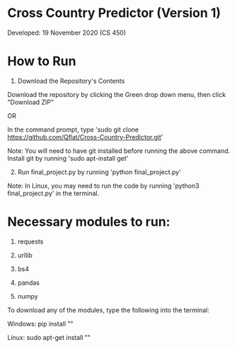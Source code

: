 # Cross Country Predictor (Version 1)

Developed: 19 November 2020 (CS 450)

# How to Run 

1. Download the Repository's Contents

Download the repository by clicking the Green drop down menu, then click "Download ZIP"

OR

In the command prompt, type 'sudo git clone https://github.com/Qflat/Cross-Country-Predictor.git'

Note: You will need to have git installed before running the above command. Install git by running 'sudo apt-install get'

2. Run final_project.py by running 'python final_project.py'

Note: In Linux, you may need to run the code by running 'python3 final_project.py' in the terminal. 

# Necessary modules to run:

1. requests

2. urllib

3. bs4

4. pandas

5. numpy

To download any of the modules, type the following into the terminal:

Windows: pip install "<module name>"

Linux: sudo apt-get install "<module name>"
